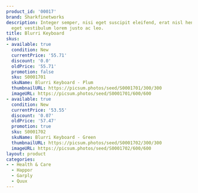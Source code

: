 ```yaml
---
product_id: '00017'
brand: Sharkfinetworks
description: Integer semper, nisi eget suscipit eleifend, erat nisl hendrerit justo,
  eget vestibulum lorem justo ac leo.
title: Blurri Keyboard
skus:
- available: true
  condition: New
  currentPrice: '55.71'
  discount: '0.0'
  oldPrice: '55.71'
  promotion: false
  sku: S0001701
  skuName: Blurri Keyboard - Plum
  thumbnailURL: https://picsum.photos/seed/S0001701/300/300
  imageURL: https://picsum.photos/seed/S0001701/600/600
- available: true
  condition: New
  currentPrice: '53.55'
  discount: '0.07'
  oldPrice: '57.47'
  promotion: true
  sku: S0001702
  skuName: Blurri Keyboard - Green
  thumbnailURL: https://picsum.photos/seed/S0001702/300/300
  imageURL: https://picsum.photos/seed/S0001702/600/600
layout: product
categories:
- - Health & Care
  - Happor
  - Garply
  - Quux
---
```

